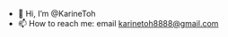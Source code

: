 - 👋 Hi, I’m @KarineToh
- 📫 How to reach me: email karinetoh8888@gmail.com

<!---
KarineToh/KarineToh is a ✨ special ✨ repository because its `README.md` (this file) appears on your GitHub profile.
You can click the Preview link to take a look at your changes.
--->
